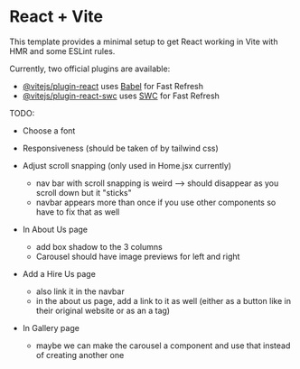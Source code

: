 # React + Vite

This template provides a minimal setup to get React working in Vite with HMR and some ESLint rules.

Currently, two official plugins are available:

- [@vitejs/plugin-react](https://github.com/vitejs/vite-plugin-react/blob/main/packages/plugin-react/README.md) uses [Babel](https://babeljs.io/) for Fast Refresh
- [@vitejs/plugin-react-swc](https://github.com/vitejs/vite-plugin-react-swc) uses [SWC](https://swc.rs/) for Fast Refresh

TODO:

- Choose a font
- Responsiveness (should be taken of by tailwind css)

- Adjust scroll snapping (only used in Home.jsx currently)

  - nav bar with scroll snapping is weird --> should disappear as you scroll down but it "sticks"
  - navbar appears more than once if you use other components so have to fix that as well

- In About Us page

  - add box shadow to the 3 columns
  - Carousel should have image previews for left and right

- Add a Hire Us page

  - also link it in the navbar
  - in the about us page, add a link to it as well (either as a button like in their original website or as an a tag)

- In Gallery page
  - maybe we can make the carousel a component and use that instead of creating another one
